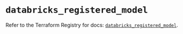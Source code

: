 # `databricks_registered_model`

Refer to the Terraform Registry for docs: [`databricks_registered_model`](https://registry.terraform.io/providers/databricks/databricks/1.34.0/docs/resources/registered_model).
